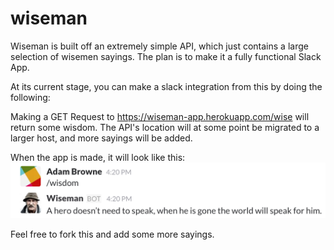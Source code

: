 # wiseman
Wiseman is built off an extremely simple API, which just contains a large selection of wisemen sayings. The plan is to make it a fully functional Slack App. 

At its current stage, you can make a slack integration from this by doing the following:

Making a GET Request to https://wiseman-app.herokuapp.com/wise will return some wisdom.
The API's location will at some point be migrated to a larger host, and more sayings will be added.

When the app is made, it will look like this:
![alt tag](https://raw.githubusercontent.com/abrowne2/wiseman/master/ex.png)

Feel free to fork this and add some more sayings.
